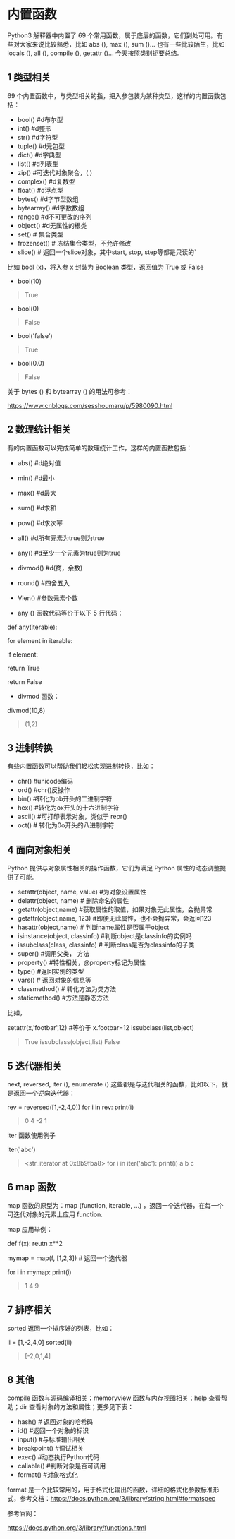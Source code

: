 # 内置函数

Python3 解释器中内置了 69 个常用函数，属于底层的函数，它们到处可用。有些对大家来说比较熟悉，比如 abs (), max (), sum ()... 也有一些比较陌生，比如 locals (), all (), compile (), getattr ()... 今天按照类别扼要总结。

## 1 类型相关

69 个内置函数中，与类型相关的指，把入参包装为某种类型，这样的内置函数包括：

- bool()  #d布尔型
- int()  #d整形
- str()  #d字符型
- tuple() #d元包型
- dict() #d字典型
- list() #d列表型
- zip() #可迭代对象聚合，(,)
- complex() #d复数型
- float() #d浮点型
- bytes() #d字节型数组
- bytearray() #d字数数组
- range() #d不可更改的序列
- object() #d无属性的根类
- set() # 集合类型
- frozenset() # 冻结集合类型，不允许修改
- slice() # 返回一个slice对象，其中start, stop, step等都是只读的`


比如 bool (x)，将入参 x 封装为 Boolean 类型，返回值为 True 或 False

- bool(10)

>True

- bool(0)

>False

- bool(\'false\')

>True

- bool(0.0)

>False

关于 bytes () 和 bytearray () 的用法可参考：

https://www.cnblogs.com/sesshoumaru/p/5980090.html



## 2 数理统计相关



有的内置函数可以完成简单的数理统计工作，这样的内置函数包括：

- abs() #d绝对值
- min() #d最小
- max() #d最大
- sum() #d求和
- pow() #d求次幂
- all() #d所有元素为true则为true
- any() #d至少一个元素为true则为true
- divmod() #d(商，余数)
- round() #四舍五入
- Vlen() #参数元素个数


- any () 函数代码等价于以下 5 行代码：

def any(iterable):

for element in iterable:

if element:

return True

return False

- divmod 函数：

divmod(10,8)

> (1,2)


## 3 进制转换



有些内置函数可以帮助我们轻松实现进制转换，比如：

- chr() #unicode编码
- ord() #chr()反操作
- bin() #转化为ob开头的二进制字符
- hex() #转化为ox开头的十六进制字符
- ascii() #可打印表示对象，类似于 repr()
- oct() # 转化为0o开头的八进制字符


## 4 面向对象相关



Python 提供与对象属性相关的操作函数，它们为满足 Python 属性的动态调整提供了可能。

- setattr(object, name, value) #为对象设置属性
- delattr(object, name) # 删除命名的属性
- getattr(object,name) #获取属性的取值，如果对象无此属性，会抛异常
- getattr(object,name, 123) #即便无此属性，也不会抛异常，会返回123
- hasattr(object,name) # 判断name属性是否属于object
- isinstance(object, classinfo) #判断object是classinfo的实例吗
- issubclass(class, classinfo) # 判断class是否为classinfo的子类
- super() #调用父类， 方法
- property() #特性相关，@property标记为属性
- type() #返回实例的类型
- vars() # 返回对象的信息等
- classmethod() # 转化方法为类方法
- staticmethod() #方法是静态方法

比如，

setattr(x,\'footbar\',12) #等价于 x.footbar=12
issubclass(list,object)
> True
issubclass(object,list)
> False


## 5 迭代器相关



next, reversed, iter (), enumerate () 这些都是与迭代相关的函数，比如以下，就是返回一个逆向迭代器：



rev = reversed([1,-2,4,0])
for i in rev:
print(i)
 > 0
 4
 -2
 1


iter 函数使用例子

iter(\'abc\')
> <str_iterator at 0x8b9fba8>
for i in iter(\'abc\'):
  print(i)
> a
b
c


## 6 map 函数



map 函数的原型为：map (function, iterable, ...) ，返回一个迭代器，在每一个可迭代对象的元素上应用 function.



map 应用举例：

def f(x):
  reutn x**2

 mymap = map(f, [1,2,3]) # 返回一个迭代器

 for i in mymap:
   print(i)
  > 1
  4
  9


## 7 排序相关



sorted 返回一个排序好的列表，比如：



li = [1,-2,4,0]
sorted(li)
> [-2,0,1,4]


## 8 其他



compile 函数与源码编译相关；memoryview 函数与内存视图相关；help 查看帮助；dir 查看对象的方法和属性；更多见下表：



- hash() # 返回对象的哈希码
- id() #返回一个对象的标识
- input()  #与标准输出相关
- breakpoint() #调试相关
- exec() #动态执行Python代码
- callable() #判断对象是否可调用
- format() #对象格式化


format 是一个比较常用的，用于格式化输出的函数，详细的格式化参数标准形式，参考文档：https://docs.python.org/3/library/string.html#formatspec



参考官网：

https://docs.python.org/3/library/functions.html
